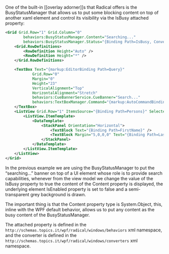 One of the built-in [[overlay adorner]]s that Radical offers is the BusyStatusManager that allows us to put some blocking content on top of another xaml element and control its visibility via the IsBusy attached property:

```xml
<Grid Grid.Row="1" Grid.Column="0" 
        behaviors:BusyStatusManager.Content="Searching..."
        behaviors:BusyStatusManager.Status="{Binding Path=IsBusy, Converter={converters:BooleanBusyStatusConverter}}">
    <Grid.RowDefinitions>
        <RowDefinition Height="Auto" />
        <RowDefinition Height="*" />
    </Grid.RowDefinitions>

    <TextBox Text="{markup:EditorBinding Path=Query}" 
            Grid.Row="0"
            Margin="0"
            Height="23"
            VerticalAlignment="Top"
            HorizontalAlignment="Stretch"
            behaviors:CueBannerService.CueBanner="Search..."
            behaviors:TextBoxManager.Command="{markup:AutoCommandBinding Path=Search}">
    </TextBox>
    <ListView Grid.Row="1" ItemsSource="{Binding Path=Persons}" SelectedItem="{Binding Path=SelectedPerson}">
        <ListView.ItemTemplate>
            <DataTemplate>
                <StackPanel Orientation="Horizontal">
                    <TextBlock Text="{Binding Path=FirstName}" />
                    <TextBlock Margin="5,0,0,0" Text="{Binding Path=LastName}" />
                </StackPanel>
            </DataTemplate>
        </ListView.ItemTemplate>
    </ListView>
</Grid>
```

In the previous example we are using the BusyStatusManager to put the “searching…” banner on top of a UI element whose role is to provide search capabilities, whenever from the view model we change the value of the IsBusy property to true the content of the Content property is displayed, the underlying element IsEnabled property is set to false and a semi-transparent grey background is drawn.

The important thing is that the Content property type is System.Object, this, inline with the WPF default behavior, allows us to put any content as the busy content of the BusyStatusManager.

The attached property is defined in the `http://schemas.topics.it/wpf/radical/windows/behaviors` xml namespace, and the converter is defined in the `http://schemas.topics.it/wpf/radical/windows/converters` xml namespace.